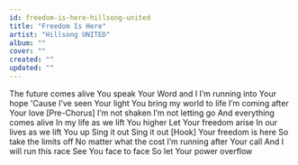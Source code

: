 ```yaml
---
id: freedom-is-here-hillsong-united
title: "Freedom Is Here"
artist: "Hillsong UNITED"
album: ""
cover: ""
created: ""
updated: ""
---
```


The future comes alive
You speak Your Word and I
I’m running into Your hope
'Cause I’ve seen Your light
You bring my world to life
I’m coming after Your love
[Pre-Chorus]
I’m not shaken
I’m not letting go
And everything comes alive
In my life as we lift You higher
Let Your freedom arise
In our lives as we lift You up
Sing it out
Sing it out
[Hook]
Your freedom is here
So take the limits off
No matter what the cost
I’m running after Your call
And I will run this race
See You face to face
So let Your power overflow